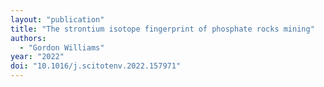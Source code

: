 ```yaml
---
layout: "publication"
title: "The strontium isotope fingerprint of phosphate rocks mining"
authors:
  - "Gordon Williams"
year: "2022"
doi: "10.1016/j.scitotenv.2022.157971"
---
```


